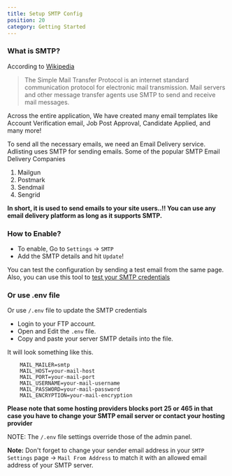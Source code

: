 ```yaml
---
title: Setup SMTP Config
position: 20
category: Getting Started
---
```


### What is SMTP?
According to [Wikipedia](https://en.wikipedia.org/wiki/Simple_Mail_Transfer_Protocol)
> The Simple Mail Transfer Protocol is an internet standard communication protocol for electronic mail transmission. Mail servers and other message transfer agents use SMTP to send and receive mail messages.

Across the entire application, We have created many email templates like Account Verification email, Job Post Approval, Candidate Applied, and many more! 

To send all the necessary emails, we need an Email Delivery service. Adlisting uses SMTP for sending emails. Some of the popular SMTP Email Delivery Companies

1. Mailgun
2. Postmark
3. Sendmail
4. Sengrid

**In short, it is used to send emails to your site users..!! You can use any email delivery platform as long as it supports SMTP.** 

### How to Enable?
- To enable, Go to `Settings` -> `SMTP`
- Add the SMTP details and hit `Update`!

 You can test the configuration by sending a test email from the same page. Also, you can use this tool to <a href="https://www.gmass.co/smtp-test" target="_blank"> test your SMTP credentials </a>

### Or use .env file
Or use `/.env` file to update the SMTP credentials

*   Login to your FTP account.
*   Open and Edit the `.env` file.
*   Copy and paste your server SMTP details into the file.

It will look something like this.
```
    MAIL_MAILER=smtp
    MAIL_HOST=your-mail-host
    MAIL_PORT=your-mail-port
    MAIL_USERNAME=your-mail-username
    MAIL_PASSWORD=your-mail-password
    MAIL_ENCRYPTION=your-mail-encryption
```


**Please note that some hosting providers blocks port 25 or 465 in that case you have to change your SMTP email server or contact your hosting provider**

NOTE: The `/.env` file settings override those of the admin panel.

**Note:** Don't forget to change your sender email address in your `SMTP Settings` page -> `Mail From Address` to match it with an allowed email address of your SMTP server.
